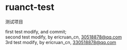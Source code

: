 # ruanct-test
测试项目

first test modify, and commit; <br>
second test modify, by ericruan_cn, 30518878@qq.com <br>
3rd test modify, by ericruan_cn, 330518878@qq.com <br>


